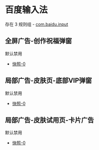 # 百度输入法

存在 3 规则组 - [com.baidu.input](/src/apps/com.baidu.input.ts)

## 全屏广告-创作祝福弹窗

默认禁用

- [快照-0](https://i.gkd.li/import/14179064)

## 局部广告-皮肤页-底部VIP弹窗

默认禁用

- [快照-0](https://i.gkd.li/import/14179107)

## 局部广告-皮肤试用页-卡片广告

默认禁用

- [快照-0](https://i.gkd.li/import/14205945)
